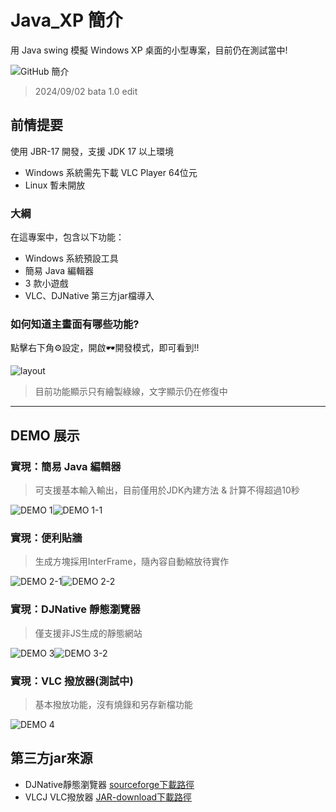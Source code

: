 # Java_XP 簡介

用 Java swing 模擬 Windows XP 桌面的小型專案，目前仍在測試當中!

![GitHub 簡介](/sample.jpg)
> 2024/09/02 bata 1.0 edit

## 前情提要

使用 JBR-17 開發，支援 JDK 17 以上環境

- Windows 系統需先下載 VLC Player 64位元
- Linux 暫未開放

### 大綱

在這專案中，包含以下功能：

- Windows 系統預設工具
- 簡易 Java 編輯器
- 3 款小遊戲
- VLC、DJNative 第三方jar檔導入

### 如何知道主畫面有哪些功能?

點擊右下角⚙️設定，開啟🕶️開發模式，即可看到!!

![layout](/DEMO/layout.jpg)
> 目前功能顯示只有繪製綠線，文字顯示仍在修復中

---

## DEMO 展示

### 實現：簡易 Java 編輯器
> 可支援基本輸入輸出，目前僅用於JDK內建方法 & 計算不得超過10秒

![DEMO 1](/DEMO/Demo1.jpg)![DEMO 1-1](/DEMO/Demo1-1.jpg)

### 實現：便利貼牆
> 生成方塊採用InterFrame，隨內容自動縮放待實作

![DEMO 2-1](/DEMO/Demo2-1.jpg)![DEMO 2-2](/DEMO/Demo2-2.jpg)

### 實現：DJNative 靜態瀏覽器
> 僅支援非JS生成的靜態網站

![DEMO 3](/DEMO/Demo3.jpg)![DEMO 3-2](/DEMO/Demo3-2.jpg)

### 實現：VLC 撥放器(測試中)
> 基本撥放功能，沒有燒錄和另存新檔功能

![DEMO 4](/DEMO/Demo4.jpg)

## 第三方jar來源

- DJNative靜態瀏覽器 [sourceforge下載路徑](https://sourceforge.net/projects/djproject/files/DJ%20Native%20Swing/)
- VLCJ VLC撥放器  [JAR-download下載路徑](https://jar-download.com/?search_box=vlcj)
